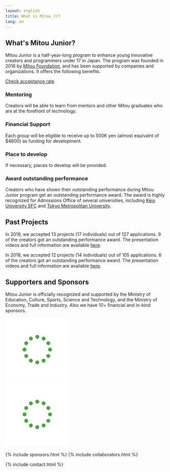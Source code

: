 ```yaml
---
layout: english
title: What is Mitou Jr?
lang: en
---
```


<div class="post">
  <h2>What's Mitou Junior?</h2>
  <p>Mitou Junior is a half-year-long program to enhance young innovative creators and programmers under 17 in Japan. The program was founded in 2016 by <a href="https://www.mitou.org/">Mitou Foundation</a>, and has been supported by companies and organizations. It offers the following benefits.</p>

  <a href="/english/stats" class="button">Check acceptance rate</a>

  <h3> <i class="fad fa-hands-helping green"></i> Mentoring</h3>
  <p>Creators will be able to learn from mentors and other Mitou graduates who are at the forefront of technology.</p>

  <h3> <i class="fad fa-usd-circle green"></i> Financial Support</h3>
  <p>Each group will be eligible to receive up to 500K yen  (almost equivalnt of $4600)  as funding for development.</p>

  <h3> <i class="fad fa-tools green"></i> Place to develop</h3>
  <p>If necessary, places to develop will be provided.</p>

  <h3> <i class="fad fa-award green"></i> Award outstanding performance</h3>
  <p>Creators who have shown their outstanding performance during Mitou Junior program get an outstanding performance award. The award is highly recognized for Admissions Office of several universities, including <a href='https://www.sfc.keio.ac.jp/en/' target='_blank' rel='noopener'>Keio University SFC</a> and <a href='https://www.tmu.ac.jp/english/index.html' target='_blank' rel='noopener'>Tokyo Metropolitan University</a>.</p>

  <h2>Past Projects</h2>
  <p>In 2019, we accepted 13 projects (17 individuals) out of 127 applications. 9 of the creators got an outstanding performance award. The presentation videos and full information are available <a href="/projects/2019">here</a>.</p>

  <p>In 2018, we accepted 12 projects (14 individuals) out of 105 applications. 6 of the creators got an outstanding performance award. The presentation videos and full information are available <a href="/projects/2018">here</a>.</p>

  <h2>Supporters and Sponsors</h2>
  <p>Mitou Junior is officially recognized and supported by the Ministry of Education, Culture, Sports, Science and Technology, and the Ministry of Economy, Trade and Industry. Also we have 10+ financial and in-kind sponsors.</p>
</div>

<div class="sponsors-list-supporter">
  <a href="https://www.mext.go.jp/" target="_blank">
    <div class="sponsor-supporter sponsor-one">
      <img src="/assets/img/spinner.svg" data-src="/assets/img/sponsors/mext.png" alt="Ministry of Education, Culture, Sports, Science and Technology" class="sponsor-img lazyload">
    </div>
  </a>
  <a href="https://www.meti.go.jp/" class="sponsor-supporter sponsor-one" target="_blank">
    <div class="sponsor-supporter sponsor-one">
      <img src="/assets/img/spinner.svg" data-src="/assets/img/sponsors/meti.png" alt="Ministry of Economy, Trade and Industry" class="sponsor-img lazyload">
    </div>
  </a>
</div>

{% include sponsors.html %}
{% include collaborators.html %}

{% include contact.html %}

